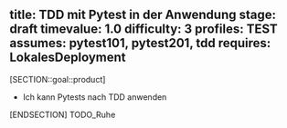 title: TDD mit Pytest in der Anwendung
stage: draft
timevalue: 1.0
difficulty: 3
profiles: TEST
assumes: pytest101, pytest201, tdd
requires: LokalesDeployment
---
[SECTION::goal::product]

- Ich kann Pytests nach TDD anwenden

[ENDSECTION]
TODO_Ruhe
